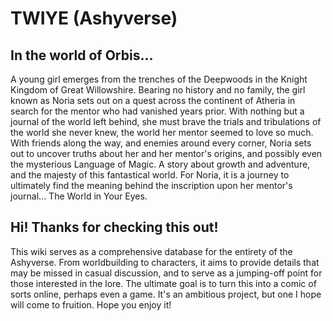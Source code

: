 # TWIYE (Ashyverse)


## In the world of Orbis...

A young girl emerges from the trenches of the Deepwoods in the Knight Kingdom of Great Willowshire. Bearing no history and no family, the girl known as Noria sets out on a quest across the continent of Atheria in search for the mentor who had vanished years prior. With nothing but a journal of the world left behind, she must brave the trials and tribulations of the world she never knew, the world her mentor seemed to love so much. With friends along the way, and enemies around every corner, Noria sets out to uncover truths about her and her mentor's origins, and possibly even the mysterious Language of Magic. A story about growth and adventure, and the majesty of this fantastical world. For Noria, it is a journey to ultimately find the meaning behind the inscription upon her mentor's journal...
The World in Your Eyes.

## Hi! Thanks for checking this out!
This wiki serves as a comprehensive database for the entirety of the Ashyverse. From worldbuilding to characters, it aims to provide details that may be missed in casual discussion, and to serve as a jumping-off point for those interested in the lore. The ultimate goal is to turn this into a comic of sorts online, perhaps even a game. It's an ambitious project, but one I hope will come to fruition. Hope you enjoy it!



